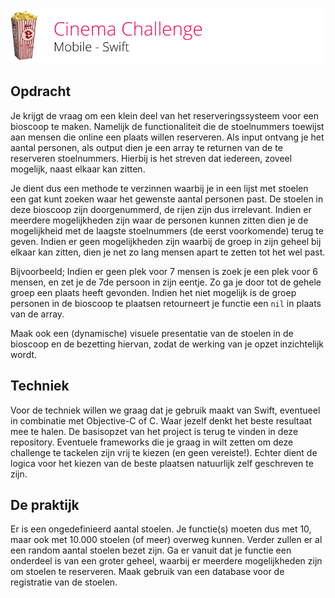 ![Cinema Challenge](Assets/logo.png)

## Opdracht

Je krijgt de vraag om een klein deel van het reserveringssysteem voor een bioscoop te maken. Namelijk de functionaliteit die de stoelnummers toewijst aan mensen die online een plaats willen reserveren. Als input ontvang je het aantal personen, als output dien je een array te returnen van de te reserveren stoelnummers. Hierbij is het streven dat iedereen, zoveel mogelijk, naast elkaar kan zitten.

Je dient dus een methode te verzinnen waarbij je in een lijst met stoelen een gat kunt zoeken waar het gewenste aantal personen past. De stoelen in deze bioscoop zijn doorgenummerd, de rijen zijn dus irrelevant. Indien er meerdere mogelijkheden zijn waar de personen kunnen zitten dien je de mogelijkheid met de laagste stoelnummers (de eerst voorkomende) terug te geven. Indien er geen mogelijkheden zijn waarbij de groep in zijn geheel bij elkaar kan zitten, dien je net zo lang mensen apart te zetten tot het wel past.

Bijvoorbeeld; Indien er geen plek voor 7 mensen is zoek je een plek voor 6 mensen, en zet je de 7de persoon in zijn eentje. Zo ga je door tot de gehele groep een plaats heeft gevonden. Indien het niet mogelijk is de groep personen in de bioscoop te plaatsen retourneert je functie een `nil` in plaats van de array.

Maak ook een (dynamische) visuele presentatie van de stoelen in de bioscoop en de bezetting hiervan, zodat de werking van je opzet inzichtelijk wordt.

## Techniek

Voor de techniek willen we graag dat je gebruik maakt van Swift, eventueel in combinatie met Objective-C of C. Waar jezelf denkt het beste resultaat mee te halen. De basisopzet van het project is terug te vinden in deze repository. Eventuele frameworks die je graag in wilt zetten om deze challenge te tackelen zijn vrij te kiezen (en geen vereiste!). Echter dient de logica voor het kiezen van de beste plaatsen natuurlijk zelf geschreven te zijn.

## De praktijk

Er is een ongedefinieerd aantal stoelen. Je functie(s) moeten dus met 10, maar ook met 10.000 stoelen (of meer) overweg kunnen. Verder zullen er al een random aantal stoelen bezet zijn. Ga er vanuit dat je functie een onderdeel is van een groter geheel, waarbij er meerdere mogelijkheden zijn om stoelen te reserveren. Maak gebruik van een database voor de registratie van de stoelen.